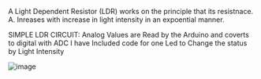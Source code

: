 



A Light Dependent Resistor (LDR)
      works on the principle that its resistnace. A. 
      Inreases with increase in light intensity in an expoential manner.




SIMPLE LDR CIRCUIT:
           Analog Values are Read by the Arduino and coverts to digital with ADC
           I have Included code for one Led to Change the status by Light Intensity



 
 
 ![image](https://github.com/ssmk-problem-solver/Ardiuno-ESP-Projects/assets/172963811/cab5e143-8e63-457f-bd6d-9f5d5be89da3)

